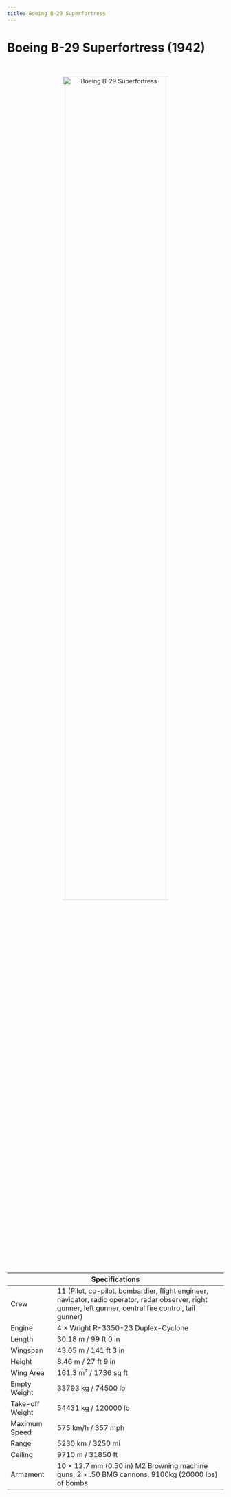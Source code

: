 ```yaml
---
title: Boeing B-29 Superfortress
---
```


<h1 class="center-header">Boeing B-29 Superfortress (1942)</h1>

<br>

<p align="center">
  <img src="../images/boeing_b-29_superfortress.jpg" alt="Boeing B-29 Superfortress" width="70%">
</p>

<br>

<table class="table_component">
  <thead>
    <tr>
      <th colspan="2" class="header">Specifications</th>
    </tr>
  </thead>
  <tbody>
    <tr>
      <td>Crew</td>
      <td>11 (Pilot, co-pilot, bombardier, flight engineer, navigator, radio operator, radar observer, right gunner, left gunner, central fire control, tail gunner)</td>
    </tr>
    <tr>
      <td>Engine</td>
      <td>4 × Wright R-3350-23 Duplex-Cyclone</td>
    </tr>
    <tr>
      <td>Length</td>
      <td>30.18 m / 99 ft 0 in</td>
    </tr>
    <tr>
      <td>Wingspan</td>
      <td>43.05 m / 141 ft 3 in</td>
    </tr>
    <tr>
      <td>Height</td>
      <td>8.46 m / 27 ft 9 in</td>
    </tr>
    <tr>
      <td>Wing Area</td>
      <td>161.3 m² / 1736 sq ft</td>
    </tr>
    <tr>
      <td>Empty Weight</td>
      <td>33793 kg / 74500 lb</td>
    </tr>
    <tr>
      <td>Take-off Weight</td>
      <td>54431 kg / 120000 lb</td>
    </tr>
    <tr>
      <td>Maximum Speed</td>
      <td>575 km/h / 357 mph</td>
    </tr>
    <tr>
      <td>Range</td>
      <td>5230 km / 3250 mi</td>
    </tr>
    <tr>
      <td>Ceiling</td>
      <td>9710 m / 31850 ft</td>
    </tr>
    <tr>
      <td>Armament</td>
      <td>10 × 12.7 mm (0.50 in) M2 Browning machine guns, 2 × .50 BMG cannons, 9100kg (20000 lbs) of bombs</td>
    </tr>
  </tbody>
</table>